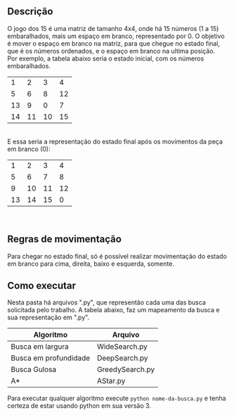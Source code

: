 ## Descrição

O jogo dos 15 é uma matriz de tamanho 4x4, onde há 15 números (1 a 15) embaralhados, mais um espaço em branco, representado por 0. O objetivo é mover o espaço em branco na matriz, para que chegue no estado final, que é os números ordenados, e o espaço em branco na ultima posição.
<br/>
Por exemplo, a tabela abaixo seria o estado inicial, com os números embaralhados.
<br/>

|   |   |   |   |
|---|---|---|---|
| 1 | 2 | 3 |4 |
| 5 | 6 | 8 |12 |
| 13 | 9 | 0 |7 |
| 14 | 11 | 10 |15 |

<br/>
E essa seria a representação do estado final após os movimentos da peça em branco (0):
<br/>

|   |   |   |   |
|---|---|---|---|
| 1 | 2 | 3 |4  |
| 5 | 6 | 7 |8  |
| 9 | 10 | 11 |12 |
| 13 | 14 | 15 |0 |

<br/>

## Regras de movimentação
Para chegar no estado final, só é possível realizar movimentação do estado em branco para cima, direita, baixo e esquerda, somente.

## Como executar

Nesta pasta há arquivos ".py", que representão cada uma das busca solicitada pelo trabalho. A tabela abaixo, faz um mapeamento da busca e sua representação em ".py".


| Algoritmo             | Arquivo         |
| --------------------- | --------------- |
| Busca em largura      | WideSearch.py   |
| Busca em profundidade | DeepSearch.py   |
| Busca Gulosa          | GreedySearch.py |
| A\*                   | AStar.py        |


Para executar qualquer algoritmo execute `python nome-da-busca.py` e tenha certeza de estar usando python em sua versão 3.

